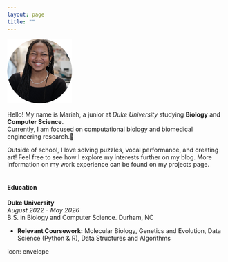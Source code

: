 ```yaml
---
layout: page
title: ""
---
```

<img src="assets/hs.png" alt="Headshot" width="150" height="150">

Hello! My name is Mariah, a junior at *Duke University* studying **Biology** and **Computer Science**. <br /> Currently, I am focused on computational biology and biomedical engineering research.:dna: 

Outside of school, I love solving puzzles, vocal performance, and creating art! Feel free to see how I explore my interests further on my blog. More information on my work experience can be found on my projects page. <br><br>

#### Education
**Duke University** <br />
_August 2022 - May 2026_ <br />
B.S. in Biology and Computer Science. Durham, NC <br />
- **Relevant Coursework:** Molecular Biology, Genetics and Evolution, Data Science (Python & R), Data Structures and Algorithms

icon: envelope
